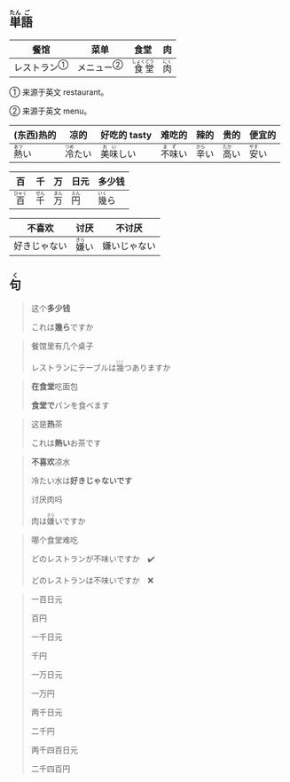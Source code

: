 ## <ruby><rb>単</rb><rt>たん</rt></ruby><ruby><rb>語</rb><rt>ご</rt></ruby>

| 餐馆                          | 菜单                        | 食堂                                                         | 肉                                    |
| ----------------------------- | --------------------------- | ------------------------------------------------------------ | ------------------------------------- |
| <a>レストラン</a><sup>①</sup> | <a>メニュー</a><sup>②</sup> | <ruby><rb>食</rb><rt>しょく</rt></ruby><ruby><rb>堂</rb><rt>どう</rt></ruby> | <ruby><rb>肉</rb><rt>にく</rt></ruby> |

① 来源于英文 restaurant。

② 来源于英文 menu。

| (东西)热的                              | 凉的                                      | 好吃的 tasty                                | 难吃的                                    | 辣的                           | 贵的                           | 便宜的                                  |
| --------------------------------------- | ----------------------------------------- | ------------------------------------------- | ----------------------------------------- | ------------------------------ | ------------------------------ | --------------------------------------- |
| <ruby><rb>熱</rb><rt>あつ</rt></ruby>い | <ruby><rb>冷</rb><rt>つめ</rt></ruby>たい | <ruby><rb>美味</rb><rt>おい</rt></ruby>しい | <ruby><rb>不味</rb><rt>まず</rt>い</ruby> | <ruby>辛<rt>から</rt>い</ruby> | <ruby>高<rt>たか</rt></ruby>い | <ruby><rb>安</rb><rt>やす</rt></ruby>い |

| 百                                      | 千                                    | 万                                    | 日元                                  | 多少钱                         |
| --------------------------------------- | ------------------------------------- | ------------------------------------- | ------------------------------------- | ------------------------------ |
| <ruby><rb>百</rb><rt>ひゃく</rt></ruby> | <ruby><rb>千</rb><rt>せん</rt></ruby> | <ruby><rb>万</rb><rt>まん</rt></ruby> | <ruby><rb>円</rb><rt>えん</rt></ruby> | <ruby>幾<rt>いく</rt>ら</ruby> |

| 不喜欢    | 讨厌                                  | 不讨厌    |
| ------ | ----------------------------------- | ------ |
| 好きじゃない | <ruby><rb>嫌</rb><rt>きら</rt></ruby>い | 嫌いじゃない |

## <ruby><rb>句</rb><rt>く</rt></ruby>

> 这个**多少钱**
> 
> これは**幾ら**ですか

> 餐馆里有几个桌子
> 
> レストランにテーブルは<ruby><rb>幾</rb><rt>いく</rt></ruby>つありますか

> **在食堂**吃面包
> 
> **食堂で**パンを食べます

> 这是**热**茶
> 
> これは**熱い**お茶です

> **不喜欢**凉水
> 
> 冷たい水は**好きじゃないです**
> 
> 讨厌肉吗
> 
> 肉は<ruby><rb>嫌</rb><rt>きら</rt></ruby>いですか

> 哪个食堂难吃
>
> どのレストランが不味いですか　✔️
>
> どのレストランは不味いですか　❌

> 一百日元
> 
> 百円
> 
> 一千日元
> 
> 千円
> 
> 一万日元
> 
> 一万円
> 
> 两千日元
> 
> 二千円
> 
> 两千四百日元
> 
> 二千四百円